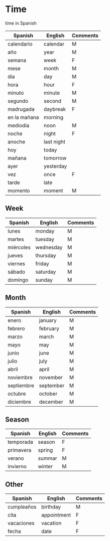 # Time
 
time in Spanish

| Spanish | English | Comments |
| ----- | ------- | -------- |
| calendario | calendar | M |
| año | year | M |
| semana | week | F |
| mese | month | M |
| día | day | M |
| hora | hour | F |
| minuto | minute | M |
| segundo | second | M |
| madrugada | daybreak | F |
| en la mañana | morning |  |
| mediodía | noon | M |
| noche | night | F |
| anoche | last night | |
| hoy | today | |
| mañana | tomorrow | |
| ayer | yesterday | |
| vez | once | F |
| tarde | late |  |
| momento | moment | M |

## Week

| Spanish | English | Comments |
| ----- | ------- | -------- |
| lunes | monday | M |
| martes | tuesday | M |
| miércoles | wednesday | M |
| jueves | thursday | M |
| viernes | friday | M |
| sábado | saturday | M |
| domingo | sunday | M |


## Month 

| Spanish | English | Comments |
| ----- | ------- | -------- |
| enero | january | M |
| febrero | february | M |
| marzo | march | M |
| mayo | may | M |
| junio | june | M |
| julio | july | M |
| abril | april | M |
| noviembre | november | M |
| septiembre | september | M |
| octubre | october | M |
| diciembre | december | M |

## Season

| Spanish | English | Comments |
| ----- | ------- | -------- |
| temporada | season | F |
| primavera | spring | F |
| verano | summar | M |
| invierno | winter | M |

## Other

| Spanish | English | Comments |
| ----- | ------- | -------- |
| cumpleaños | birthday | M | 
| cita | appointment | F |
| vacaciones | vacation | F |
| fecha | date | F |




